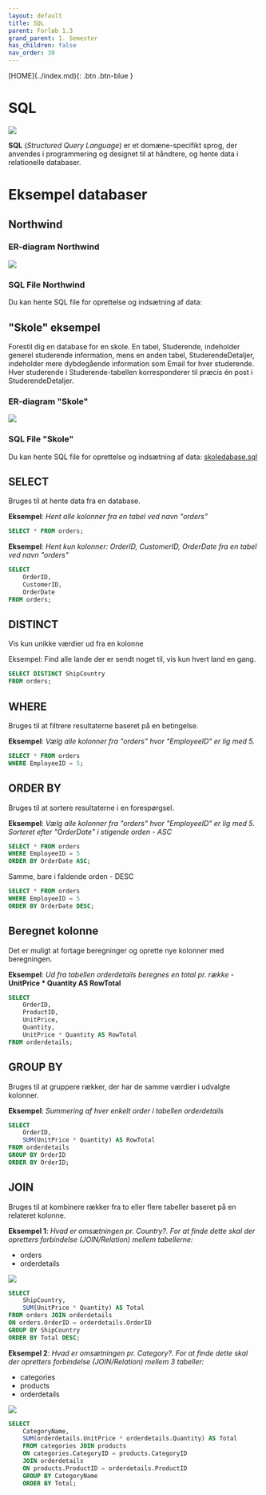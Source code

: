 ```yaml
---
layout: default
title: SQL
parent: Forløb 1.3
grand_parent: 1. Semester
has_children: false
nav_order: 30
---
```


<span class="fs-1">
[HOME](../index.md){: .btn .btn-blue }
</span>

# SQL

![](./image/logo-sql.png)

**SQL** (*Structured Query Language*) er et domæne-specifikt sprog, der anvendes i programmering og designet til at håndtere, og hente data i relationelle databaser.

# Eksempel databaser
## Northwind

### ER-diagram Northwind
![](./image/er-northwind.jpg)

### SQL File Northwind
Du kan hente SQL file for oprettelse og indsætning af data: []()

## "Skole" eksempel
Forestil dig en database for en skole. En tabel, Studerende, indeholder generel studerende information, mens en anden tabel, StuderendeDetaljer, indeholder mere dybdegående information som Email for hver studerende. Hver studerende i Studerende-tabellen korresponderer til præcis én post i StuderendeDetaljer.

### ER-diagram "Skole"
![](./image/er-diagram-skole.jpg)

### SQL File "Skole"
Du kan hente SQL file for oprettelse og indsætning af data: [skoledabase.sql](./sql/skoledabase.sql)

## SELECT
Bruges til at hente data fra en database.

**Eksempel**: *Hent alle kolonner fra en tabel ved navn "orders"*

```sql
SELECT * FROM orders;
```

**Eksempel**: *Hent kun kolonner: OrderID, CustomerID, OrderDate
fra en tabel ved navn "orders"*

```sql
SELECT
    OrderID,
    CustomerID,
    OrderDate
FROM orders;
```

## DISTINCT
Vis kun unikke værdier ud fra en kolonne

Eksempel: Find alle lande der er sendt noget til, vis kun hvert land en gang.

```sql
SELECT DISTINCT ShipCountry
FROM orders;
```

## WHERE
Bruges til at filtrere resultaterne baseret på en betingelse.

**Eksempel**: *Vælg alle kolonner fra "orders" hvor "EmployeeID" er lig med 5.*

```sql
SELECT * FROM orders
WHERE EmployeeID = 5;
```

## ORDER BY
Bruges til at sortere resultaterne i en forespørgsel.

**Eksempel**: *Vælg alle kolonner fra "orders" hvor "EmployeeID" er lig med 5. Sorteret efter "OrderDate" i stigende orden - ASC*

```sql
SELECT * FROM orders
WHERE EmployeeID = 5
ORDER BY OrderDate ASC;
```

Samme, bare i faldende orden - DESC

```sql
SELECT * FROM orders
WHERE EmployeeID = 5
ORDER BY OrderDate DESC;
```

## Beregnet kolonne
Det er muligt at fortage beregninger og oprette nye kolonner med beregningen.

**Eksempel**: *Ud fra tabellen orderdetails beregnes en total pr. række* - **UnitPrice * Quantity AS RowTotal**

```sql
SELECT
    OrderID,
    ProductID,
    UnitPrice,
    Quantity,
    UnitPrice * Quantity AS RowTotal
FROM orderdetails;
```

## GROUP BY
Bruges til at gruppere rækker, der har de samme værdier i udvalgte kolonner.

**Eksempel**: *Summering af hver enkelt order i tabellen orderdetails*

```sql
SELECT
    OrderID,
    SUM(UnitPrice * Quantity) AS RowTotal
FROM orderdetails
GROUP BY OrderID
ORDER BY OrderID;
```

## JOIN
Bruges til at kombinere rækker fra to eller flere tabeller baseret på en relateret kolonne.

**Eksempel 1**: *Hvad er omsætningen pr. Country?. For at finde dette skal der opretters forbindelse (JOIN/Relation) mellem tabellerne:*

- orders
- orderdetails

![](./image/er-northwind-1.jpg)

```sql
SELECT
	ShipCountry,
    SUM(UnitPrice * Quantity) AS Total
FROM orders JOIN orderdetails
ON orders.OrderID = orderdetails.OrderID
GROUP BY ShipCountry
ORDER BY Total DESC;
```


**Eksempel 2**: *Hvad er omsætningen pr. Category?. For at finde dette skal der opretters forbindelse (JOIN/Relation) mellem 3 tabeller:*

- categories
- products
- orderdetails

![](./image/er-northwind-2.jpg)

```sql
SELECT
    CategoryName,
    SUM(orderdetails.UnitPrice * orderdetails.Quantity) AS Total
	FROM categories JOIN products
	ON categories.CategoryID = products.CategoryID
	JOIN orderdetails
	ON products.ProductID = orderdetails.ProductID
	GROUP BY CategoryName
    ORDER BY Total;
```